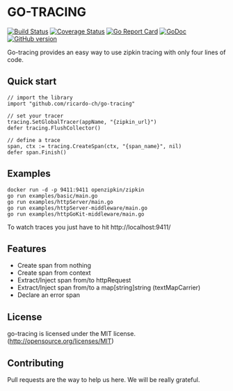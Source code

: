 # GO-TRACING
[![Build Status](https://travis-ci.org/ricardo-ch/go-tracing.svg?branch=travis)](https://travis-ci.org/ricardo-ch/go-tracing)
[![Coverage Status](https://coveralls.io/repos/github/ricardo-ch/go-tracing/badge.svg?branch=master)](https://coveralls.io/github/ricardo-ch/go-tracing?branch=master)
[![Go Report Card](https://goreportcard.com/badge/github.com/ricardo-ch/go-tracing)](https://goreportcard.com/report/github.com/ricardo-ch/go-tracing)
[![GoDoc](https://godoc.org/github.com/ricardo-ch/go-tracing?status.svg)](https://godoc.org/github.com/ricardo-ch/go-tracing)
[![GitHub version](https://badge.fury.io/gh/ricardo-ch%2Fgo-tracing.svg)](https://badge.fury.io/gh/ricardo-ch%2Fgo-tracing)


Go-tracing provides an easy way to use zipkin tracing with only four lines of code.

## Quick start

```golang
// import the library
import "github.com/ricardo-ch/go-tracing"

// set your tracer
tracing.SetGlobalTracer(appName, "{zipkin_url}")
defer tracing.FlushCollector()

// define a trace
span, ctx := tracing.CreateSpan(ctx, "{span_name}", nil)
defer span.Finish()
```

## Examples

```
docker run -d -p 9411:9411 openzipkin/zipkin
go run examples/basic/main.go
go run examples/httpServer/main.go
go run examples/httpServer-middleware/main.go
go run examples/httpGoKit-middleware/main.go
```

To watch traces you just have to hit http://localhost:9411/

## Features

 - Create span from nothing
 - Create span from context
 - Extract/Inject span from/to httpRequest
 - Extract/Inject span from/to a map[string]string (textMapCarrier)
 - Declare an error span

## License
go-tracing is licensed under the MIT license. (http://opensource.org/licenses/MIT)

## Contributing
Pull requests are the way to help us here. We will be really grateful.
